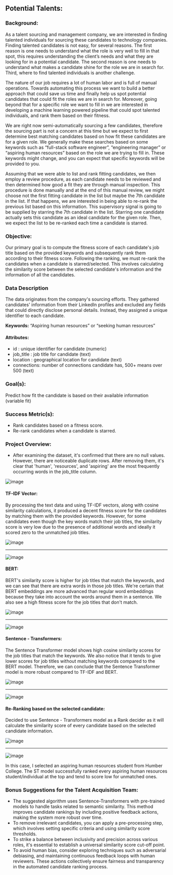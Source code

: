 ##  **Potential Talents:**

### **Background:**
As a talent sourcing and management company, we are interested in finding talented individuals for sourcing these candidates to technology companies. Finding talented candidates is not easy, for several reasons. The first reason is one needs to understand what the role is very well to fill in that spot, this requires understanding the client’s needs and what they are looking for in a potential candidate. The second reason is one needs to understand what makes a candidate shine for the role we are in search for. Third, where to find talented individuals is another challenge.

The nature of our job requires a lot of human labor and is full of manual operations. Towards automating this process we want to build a better approach that could save us time and finally help us spot potential candidates that could fit the roles we are in search for. Moreover, going beyond that for a specific role we want to fill in we are interested in developing a machine learning powered pipeline that could spot talented individuals, and rank them based on their fitness.

We are right now semi-automatically sourcing a few candidates, therefore the sourcing part is not a concern at this time but we expect to first determine best matching candidates based on how fit these candidates are for a given role. We generally make these searches based on some keywords such as “full-stack software engineer”, “engineering manager” or “aspiring human resources” based on the role we are trying to fill in. These keywords might change, and you can expect that specific keywords will be provided to you.

Assuming that we were able to list and rank fitting candidates, we then employ a review procedure, as each candidate needs to be reviewed and then determined how good a fit they are through manual inspection. This procedure is done manually and at the end of this manual review, we might choose not the first fitting candidate in the list but maybe the 7th candidate in the list. If that happens, we are interested in being able to re-rank the previous list based on this information. This supervisory signal is going to be supplied by starring the 7th candidate in the list. Starring one candidate actually sets this candidate as an ideal candidate for the given role. Then, we expect the list to be re-ranked each time a candidate is starred.

### **Objective:**
Our primary goal is to compute the fitness score of each candidate's job title based on the provided keywords and subsequently rank them according to their fitness score. Following the ranking, we must re-rank the candidates when a candidate is starred/selected. This involves calculating the similarity score between the selected candidate's information and the information of all the candidates.

### **Data Description**
The data originates from the company's sourcing efforts. They gathered candidates' information from their LinkedIn profiles and excluded any fields that could directly disclose personal details. Instead, they assigned a unique identifier to each candidate.

**Keywords:** “Aspiring human resources” or “seeking human resources”
#### Attributes:
* id : unique identifier for candidate (numeric)
* job_title : job title for candidate (text)
* location : geographical location for candidate (text)
* connections: number of connections candidate has, 500+ means over 500 (text)
  
### **Goal(s):**
Predict how fit the candidate is based on their available information (variable fit)

### **Success Metric(s):**
*  Rank candidates based on a fitness score.
*  Re-rank candidates when a candidate is starred.


### **Project Overview:**
*  After examining the dataset, it's confirmed that there are no null values. However, there are noticeable duplicate rows. After removing them, it's clear that 'human', 'resources', and 'aspiring' are the most frequently occurring words in the job_title column.
  
![image](https://github.com/skreddypalvai/WxTzkoMxQimJnzBZ/assets/137756791/492e21cd-35f9-401e-9753-624088945a27)  
 #### TF-IDF Vector:
 
By processing the text data and using TF-IDF vectors, along with cosine similarity calculations, it produced a decent fitness score for the candidates by matching them with the provided keywords. However, for some candidates even though the key words match their job titles, the similarity score is very low due to the presence of additional words and ideally it scored zero to the unmatched job titles.   


![image](https://github.com/skreddypalvai/WxTzkoMxQimJnzBZ/assets/137756791/a4aa6331-98d4-41bc-9468-82c389523570)
_________________________________________________________________________________________________________________
![image](https://github.com/skreddypalvai/WxTzkoMxQimJnzBZ/assets/137756791/2841c4dc-e64b-4d27-a7c1-f237bc378e26)
 #### BERT:
 
BERT's similarity score is higher for job titles that match the keywords, and we can see that there are extra words in those job titles. We're certain that BERT embeddings are more advanced than regular word embeddings because they take into account the words around them in a sentence. We also see a high fitness score for the job titles that don't match.

![image](https://github.com/skreddypalvai/WxTzkoMxQimJnzBZ/assets/137756791/2f1183a0-0b6c-4fce-a64a-91a0547bc36d)
_________________________________________________________________________________________________________________
![image](https://github.com/skreddypalvai/WxTzkoMxQimJnzBZ/assets/137756791/d1e1c4f0-8622-4652-9344-92d09f2b6239)

#### Sentence - Transformers:

The Sentence Transformer model shows high cosine similarity scores for the job titles that match the keywords. We also notice that it tends to give lower scores for job titles without matching keywords compared to the BERT model. Therefore, we can conclude that the Sentence Transformer model is more robust compared to TF-IDF and BERT.

![image](https://github.com/skreddypalvai/WxTzkoMxQimJnzBZ/assets/137756791/633e2c00-0923-4168-928c-f74018499cc0)
_________________________________________________________________________________________________________________
![image](https://github.com/skreddypalvai/WxTzkoMxQimJnzBZ/assets/137756791/4e12a495-3081-4110-8b34-3b35baa015cb)

#### Re-Ranking based on the selected candidate:
Decided to use Sentence - Transformers model as a Rank decider as it will calculate the similarity score of every candidate based on the selected candidate information.

![image](https://github.com/skreddypalvai/WxTzkoMxQimJnzBZ/assets/137756791/f19b195a-7429-40c4-83b7-0930d2010669)
__________________________________________________________________________________________________________________
![image](https://github.com/skreddypalvai/WxTzkoMxQimJnzBZ/assets/137756791/e388399c-9280-4ba2-9538-779124e4d746)

 In this case, I selected an aspiring human resources student from Humber College. The ST model successfully ranked every aspiring human resources student/individual at the top and tend to score low for unmatched ones.

###  **Bonus Suggestions for the Talent Acquisition Team:**
*  The suggested algorithm uses Sentence-Transformers with pre-trained models to handle tasks related to semantic similarity. This method improves candidate rankings by including positive feedback actions, making the system more robust over time.
*  To remove irrelevant candidates, you can apply a pre-processing step, which involves setting specific criteria and using similarity score thresholds. 
*  To strike a balance between inclusivity and precision across various roles, it's essential to establish a universal similarity score cut-off point. 
*  To avoid human bias, consider exploring techniques such as adversarial debiasing, and maintaining continuous feedback loops with human reviewers. These actions collectively ensure fairness and transparency in the automated candidate ranking process.
